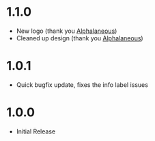 # 1.1.0
- New logo (thank you [Alphalaneous](user:7834088))
- Cleaned up design (thank you [Alphalaneous](user:7834088))

# 1.0.1
- Quick bugfix update, fixes the info label issues

# 1.0.0
- Initial Release
